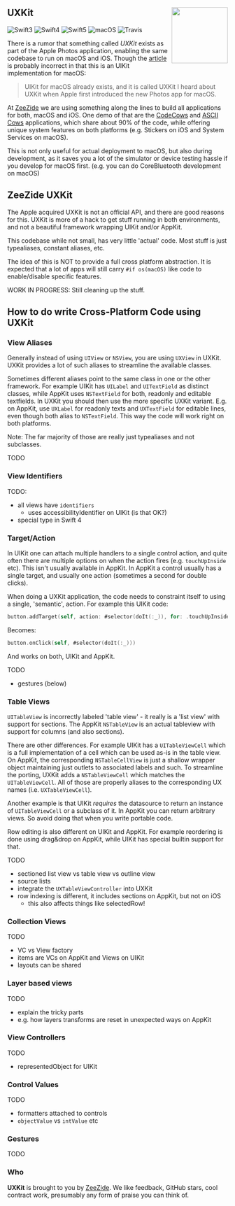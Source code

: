 <h2>UXKit
<img src="http://zeezide.com/img/UXKitIcon1024.png"
  align="right" width="128" height="128" />
</h2>

![Swift3](https://img.shields.io/badge/swift-3-blue.svg)
![Swift4](https://img.shields.io/badge/swift-4-blue.svg)
![Swift5](https://img.shields.io/badge/swift-5-blue.svg)
![macOS](https://img.shields.io/badge/os-macOS-green.svg?style=flat)
![Travis](https://travis-ci.org/ZeeZide/UXKit.svg?branch=develop)

There is a rumor that something called *UXKit* exists as part of the Apple Photos application, enabling the same codebase to run on macOS and iOS.
Though the
[article](https://medium.com/@guilhermerambo/why-uikit-for-macos-is-important-ff4e74a82cf0)
is probably incorrect in that this is an UIKit implementation for macOS:

> UIKit for macOS already exists, and it is called UXKit
> I heard about UXKit when Apple first introduced the new Photos app for macOS.

At [ZeeZide](http://www.zeezide.de/) we are using something along the lines to
build all applications for both, macOS and iOS.
One demo of that are the
[CodeCows](http://zeezide.com/en/products/codecows/index.html)
and
[ASCII Cows](http://zeezide.com/en/products/asciicows/index.html)
applications, which share about 90% of the code, while offering unique system
features on both platforms (e.g. Stickers on iOS and System Services on macOS).

This is not only useful for actual deployment to macOS, but also during
development, as it saves you a lot of the simulator or device testing hassle if
you develop for macOS first. (e.g. you can do CoreBluetooth development on
macOS)

## ZeeZide UXKit

The Apple acquired UXKit is not an official API, and there are good reasons for
this.
UXKit is more of a hack to get stuff running in both environments,
and not a beautiful framework wrapping UIKit and/or AppKit.

This codebase while not small, has very little 'actual' code.
Most stuff is just typealiases, constant aliases, etc.

The idea of this is NOT to provide a full cross platform abstraction.
It is expected that a lot of apps will still carry `#if os(macOS)` like code to
enable/disable specific features.

WORK IN PROGRESS: Still cleaning up the stuff.

## How to do write Cross-Platform Code using UXKit

### View Aliases

Generally instead of using `UIView` or `NSView`, you are using `UXView` in
UXKit. UXKit provides a lot of such aliases to streamline the available classes.

Sometimes different aliases point to the same class in one or the other
framework. For example UIKit has `UILabel` and `UITextField` as distinct
classes, while AppKit uses `NSTextField` for both, readonly and editable
textfields.
In UXKit you should then use the more specific UXKit variant. E.g. on AppKit,
use `UXLabel` for readonly texts and `UXTextField` for editable lines, even
though both alias to `NSTextField`. This way the code will work right on
both platforms.

Note: The far majority of those are really just typealiases and not subclasses.

TODO

### View Identifiers

TODO:
- all views have `identifiers`
  - uses accessibilityIdentifier on UIKit (is that OK?)
- special type in Swift 4

### Target/Action

In UIKit one can attach multiple handlers to a single control action,
and quite often there are multiple options on when the action fires
(e.g. `touchUpInside` etc).
This isn't usually available in AppKit. In AppKit a control usually has
a single target, and usually one action (sometimes a second for double clicks).

When doing a UXKit application, the code needs to constraint itself to using
a single, 'semantic', action.
For example this UIKit code:

```swift
button.addTarget(self, action: #selector(doIt(:_)), for: .touchUpInside)
```

Becomes:

```swift
button.onClick(self, #selector(doIt(:_)))
```

And works on both, UIKit and AppKit.

TODO
- gestures (below)

### Table Views

`UITableView` is incorrectly labeled 'table view' - it really is a
'list view' with support for sections.
The AppKit `NSTableView` is an actual tableview with support for columns
(and also sections).

There are other differences. For example UIKit has a `UITableViewCell` which
is a full implementation of a cell which can be used as-is in the table view.
On AppKit, the corresponding `NSTableCellView` is just a shallow wrapper object
maintaining just outlets to associated labels and such.
To streamline the porting, UXKit adds a `NSTableViewCell` which matches the
`UITableViewCell`.
All of those are properly aliases to the corresponding UX names (i.e.
`UXTableViewCell`).

Another example is that UIKit *requires* the datasource to return an instance
of `UITableViewCell` or a subclass of it.
In AppKit you can return arbitrary views. So avoid doing that when you write
portable code.

Row editing is also different on UIKit and AppKit. For example reordering is
done using drag&drop on AppKit, while UIKit has special builtin support for
that.

TODO
- sectioned list view vs table view vs outline view
- source lists
- integrate the `UXTableViewController` into UXKit
- row indexing is different, it includes sections on AppKit, but not on iOS
  - this also affects things like selectedRow!


### Collection Views

TODO
- VC vs View factory
- items are VCs on AppKit and Views on UIKit
- layouts can be shared

### Layer based views

TODO
- explain the tricky parts
- e.g. how layers transforms are reset in unexpected ways on AppKit

### View Controllers

TODO
- representedObject for UIKit

### Control Values

TODO
- formatters attached to controls
- `objectValue` vs `intValue` etc

### Gestures

TODO

### Who

**UXKit** is brought to you by
[ZeeZide](http://zeezide.de).
We like feedback, GitHub stars, cool contract work,
presumably any form of praise you can think of.

